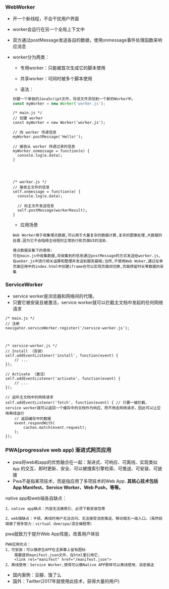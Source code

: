 ### WebWorker

- 开一个新线程，不会干扰用户界面

- worker会运行在另一个全局上下文中

- 双方通过postMessage发送各自的数据，使用onmessage事件处理函数来响应消息

- worker分为两类：

  - 专用worker：只能被首次生成它的脚本使用
  - 共享worker：可同时被多个脚本使用

  - 语法：

  ```js
  创建一个单独的JavaScript文件，将该文件添加到一个新的Worker中。
  const myWorker = new Worker('worker.js');
  ```

  

  ```JS
  /* main.js */
  // 创建 worker
  const myWorker = new Worker('worker.js');
  
  // 向 worker 传递信息
  myWorker.postMessage('Hello!');
  
  // 接收从 worker 传递过来的信息
  myWorker.onmessage = function(e) {
    console.log(e.data);
  }
  
  
  
  
  /* worker.js */
  // 接收主文件的信息
  self.onmessage = function(e) {
    console.log(e.data);
  
    // 向主文件发送信息
    self.postMessage(workerResult);
  }
  ```

  - 应用场景

  ```JS
  Web Worker用于收集埋点数据,可以用于大量复杂的数据计算,复杂的图像处理,大数据的处理.因为它不会阻碍主线程的正常执行和页面UI的渲染.
  
  埋点数据采集下的使用: 
  可在main.js中收集数据,将收集到的信息通过postMessage的方式发送给worker.js,在woker.js中进行相关运算和整理并发送到服务器端;当然,不使用Web Woker,通过在单页面应用中的index.html中创建iframe也可以实现页面间切换,页面停留时长等数据的采集
  ```



### ServiceWorker

- service worker是浏览器和网络间的代理。
- 只要它被安装且被激活，service worker就可以拦截主文档中发起的任何网络请求

```JS
/* main.js */
// 注册
navigator.serviceWorker.register('/service-worker.js');



/* service-worker.js */
// Install （安装）
self.addEventListener('install', function(event) {
    // ...
});

// Activate （激活）
self.addEventListener('activate', function(event) {
    // ...
});

// 监听主文档中的网络请求
self.addEventListener('fetch', function(event) { // 只要一被拦截，service worker就可以返回一个缓存中的文档作为响应，而不用走网络请求，因此可以让应用离线运行
    // 返回缓存中的数据
    event.respondWith(
        caches.match(event.request);
    );
});
```



### PWA(progressive web app) 渐进式网页应用

- pwa将web和app的优势融合在一起：渐进式、可响应、可离线、实现类似 `App` 的交互、即时更新、安全、可以被搜索引擎检索、可推送、可安装、可链接
- Pwa不是指某项技术，而是指应用了多项技术的Web App. **其核心技术包括 App Manifest、Service Worker、Web Push，等等。**



native app和web端各自缺点：

```JS
1、native app缺点：内容无法被索引、必须下载安装包等

2、web端缺点：卡顿、离线时用户无法访问、无法接受消息推送、移动端无一级入口。（虽然前端做了很多努力：virtual dom/spa/混合编程等）
```



pwa就致力于提升Web App性能，改善用户体验

```JS
PWA应用优点：
1、可安装：可以像原生APP在主屏幕上留有图标
	需要提供manifest.json文件，在html里引用它，
	<link rel="manifest" href="/manifest.json">
2、离线使用：Service Worker,使得可以像Native APP那样可以离线使用、消息推送
```

- 国内案例：豆瓣、饿了么
- 国外：Twitter(2017年就使用此技术，获得大量的用户)



